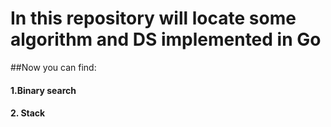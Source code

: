 # In this repository will locate some algorithm and DS implemented in Go

##Now you can find:
#### 1.Binary search
#### 2. Stack